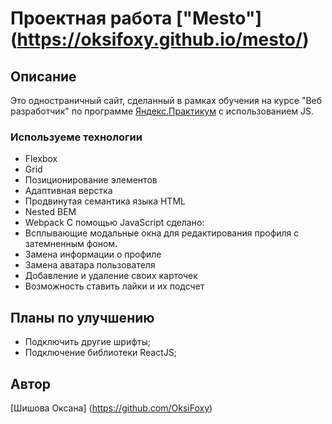 # Проектная работа ["Mesto"] (https://oksifoxy.github.io/mesto/)
## Описание
Это одностраничный сайт, сделанный в рамках обучения на курсе "Веб разработчик" по программе [Яндекс.Практикум](https://practicum.yandex.ru/web/) с использованием JS.
### Используеме технологии
* Flexbox
* Grid
* Позиционирование элементов
* Адаптивная верстка
* Продвинутая семантика языка HTML
* Nested BEM
* Webpack
С помощью JavaScript сделано:
* Всплывающие модальные окна для редактирования профиля с затемненным фоном.
* Замена информации о профиле
* Замена аватара пользователя
* Добавление и удаление своих карточек
* Возможность ставить лайки и их подсчет


## Планы по улучшению
* Подключить другие шрифты;
* Подключение библиотеки ReactJS;

## Автор
[Шишова Оксана] (https://github.com/OksiFoxy)

